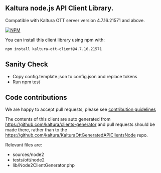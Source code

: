 ## Kaltura node.js API Client Library.
Compatible with Kaltura OTT server version 4.7.16.21571 and above.

[![NPM](https://nodei.co/npm/kaltura-ott-client.png?downloads=true&downloadRank=true&stars=true)](https://nodei.co/npm/kaltura-ott-client/)


You can install this client library using npm with:
```
npm install kaltura-ott-client@4.7.16.21571
```

## Sanity Check
- Copy config.template.json to config.json and replace tokens
- Run npm test

## Code contributions

We are happy to accept pull requests, please see [contribution guidelines](https://github.com/kaltura/platform-install-packages/blob/master/doc/Contributing-to-the-Kaltura-Platform.md)

The contents of this client are auto generated from https://github.com/kaltura/clients-generator and pull requests should be made there, rather than to the https://github.com/kaltura/KalturaOttGeneratedAPIClientsNode repo.

Relevant files are:
- sources/node2
- tests/ott/node2
- lib/Node2ClientGenerator.php
